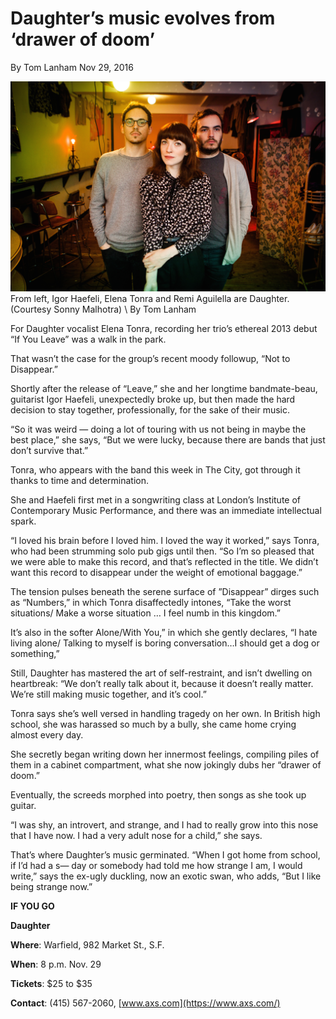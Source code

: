 # Daughter’s music evolves from ‘drawer of doom’ 

By Tom Lanham Nov 29, 2016

<img src="/Images/Sonny Malhotra/Daughter-1-CreditSonnyMalhotra.jpg">
From left, Igor Haefeli, Elena Tonra and Remi Aguilella are Daughter. (Courtesy Sonny Malhotra) \
By Tom Lanham 

For Daughter vocalist Elena Tonra, recording her trio’s ethereal 2013 debut “If You Leave” was a walk in the park.

That wasn’t the case for the group’s recent moody followup, “Not to Disappear.”

Shortly after the release of “Leave,” she and her longtime bandmate-beau, guitarist Igor Haefeli, unexpectedly broke up, but then made the hard decision to stay together, professionally, for the sake of their music.

“So it was weird — doing a lot of touring with us not being in maybe the best place,” she says, “But we were lucky, because there are bands that just don’t survive that.”

Tonra, who appears with the band this week in The City, got through it thanks to time and determination.

She and Haefeli first met in a songwriting class at London’s Institute of Contemporary Music Performance, and there was an immediate intellectual spark.

“I loved his brain before I loved him. I loved the way it worked,” says Tonra, who had been strumming solo pub gigs until then. “So I’m so pleased that we were able to make this record, and that’s reflected in the title. We didn’t want this record to disappear under the weight of emotional baggage.”

The tension pulses beneath the serene surface of ”Disappear” dirges such as “Numbers,” in which Tonra disaffectedly intones, “Take the worst situations/ Make a worse situation … I feel numb in this kingdom.”

It’s also in the softer Alone/With You,” in which she gently declares, “I hate living alone/ Talking to myself is boring conversation…I should get a dog or something,”

Still, Daughter has mastered the art of self-restraint, and isn’t dwelling on heartbreak: “We don’t really talk about it, because it doesn’t really matter. We’re still making music together, and it’s cool.”

Tonra says she’s well versed in handling tragedy on her own. In British high school, she was harassed so much by a bully, she came home crying almost every day.

She secretly began writing down her innermost feelings, compiling piles of them in a cabinet compartment, what she now jokingly dubs her “drawer of doom.”

Eventually, the screeds morphed into poetry, then songs as she took up guitar.

“I was shy, an introvert, and strange, and I had to really grow into this nose that I have now. I had a very adult nose for a child,” she says.

That’s where Daughter’s music germinated. “When I got home from school, if I’d had a s— day or somebody had told me how strange I am, I would write,” says the ex-ugly duckling, now an exotic swan, who adds, “But I like being strange now.”

**IF YOU GO**

**Daughter**

**Where**: Warfield, 982 Market St., S.F.

**When**: 8 p.m. Nov. 29

**Tickets**: $25 to $35

**Contact**: (415) 567-2060, [www.axs.com](https://www.axs.com/)
